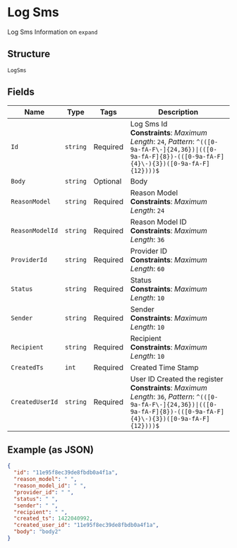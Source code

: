 
# Log Sms

Log Sms Information on `expand`

## Structure

`LogSms`

## Fields

| Name | Type | Tags | Description |
|  --- | --- | --- | --- |
| `Id` | `string` | Required | Log Sms Id<br>**Constraints**: *Maximum Length*: `24`, *Pattern*: `^(([0-9a-fA-F\-]{24,36})\|(([0-9a-fA-F]{8})-(([0-9a-fA-F]{4}\-){3})([0-9a-fA-F]{12})))$` |
| `Body` | `string` | Optional | Body |
| `ReasonModel` | `string` | Required | Reason Model<br>**Constraints**: *Maximum Length*: `24` |
| `ReasonModelId` | `string` | Required | Reason Model ID<br>**Constraints**: *Maximum Length*: `36` |
| `ProviderId` | `string` | Required | Provider ID<br>**Constraints**: *Maximum Length*: `60` |
| `Status` | `string` | Required | Status<br>**Constraints**: *Maximum Length*: `10` |
| `Sender` | `string` | Required | Sender<br>**Constraints**: *Maximum Length*: `10` |
| `Recipient` | `string` | Required | Recipient<br>**Constraints**: *Maximum Length*: `10` |
| `CreatedTs` | `int` | Required | Created Time Stamp |
| `CreatedUserId` | `string` | Required | User ID Created the register<br>**Constraints**: *Maximum Length*: `36`, *Pattern*: `^(([0-9a-fA-F\-]{24,36})\|(([0-9a-fA-F]{8})-(([0-9a-fA-F]{4}\-){3})([0-9a-fA-F]{12})))$` |

## Example (as JSON)

```json
{
  "id": "11e95f8ec39de8fbdb0a4f1a",
  "reason_model": " ",
  "reason_model_id": " ",
  "provider_id": " ",
  "status": " ",
  "sender": " ",
  "recipient": " ",
  "created_ts": 1422040992,
  "created_user_id": "11e95f8ec39de8fbdb0a4f1a",
  "body": "body2"
}
```

